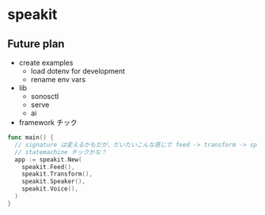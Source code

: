 # speakit

## Future plan
- create examples
  - load dotenv for development
  - rename env vars
- lib
  - sonosctl
  - serve
  - ai
- framework チック

```go
func main() {
  // signature は変えるかもだが、だいたいこんな感じで feed -> transform -> speaker みたいにデータを流していく
  // statemachine チックかな？
  app := speakit.New(
    speakit.Feed(),
    speakit.Transform(),
    speakit.Speaker(),
    speakit.Voice(),
  )
}
```
